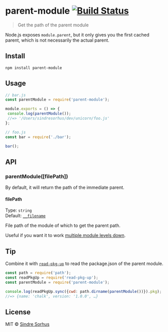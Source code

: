 # parent-module [![Build Status](https://travis-ci.org/sindresorhus/parent-module.svg?branch=master)](https://travis-ci.org/sindresorhus/parent-module)

> Get the path of the parent module

Node.js exposes `module.parent`, but it only gives you the first cached parent, which is not necessarily the actual parent.

## Install

```
npm install parent-module
```

## Usage

```js
// bar.js
const parentModule = require('parent-module');

module.exports = () => {
 console.log(parentModule());
 //=> '/Users/sindresorhus/dev/unicorn/foo.js'
};
```

```js
// foo.js
const bar = require('./bar');

bar();
```

## API

### parentModule([filePath])

By default, it will return the path of the immediate parent.

#### filePath

Type: `string`<br>
Default: [`__filename`](https://nodejs.org/api/globals.html#globals_filename)

File path of the module of which to get the parent path.

Useful if you want it to work [multiple module levels down](https://github.com/sindresorhus/parent-module/tree/master/fixtures/filepath).

## Tip

Combine it with [`read-pkg-up`](https://github.com/sindresorhus/read-pkg-up) to read the package.json of the parent module.

```js
const path = require('path');
const readPkgUp = require('read-pkg-up');
const parentModule = require('parent-module');

console.log(readPkgUp.sync({cwd: path.dirname(parentModule())}).pkg);
//=> {name: 'chalk', version: '1.0.0', …}
```

## License

MIT © [Sindre Sorhus](https://sindresorhus.com)

